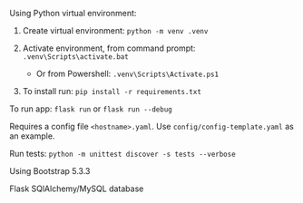 
Using Python virtual environment:
1. Create virtual environment: `python -m venv .venv`
2. Activate environment, from command prompt: `.venv\Scripts\activate.bat`
    - Or from Powershell: `.venv\Scripts\Activate.ps1`

3. To install run: `pip install -r requirements.txt`

To run app: `flask run` or `flask run --debug`

Requires a config file `<hostname>.yaml`. Use `config/config-template.yaml` as an example.

Run tests: `python -m unittest discover -s tests --verbose`

Using Bootstrap 5.3.3

Flask SQlAlchemy/MySQL database